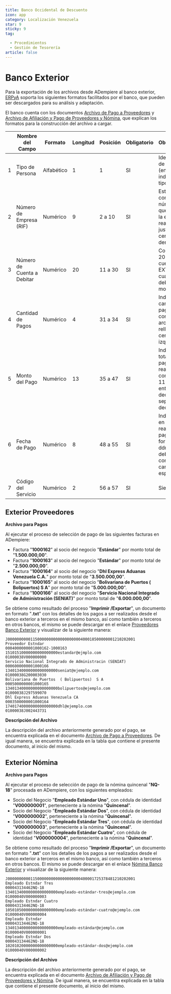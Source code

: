 ```yaml
---
title: Banco Occidental de Descuento
icon: app
category: Localización Venezuela
star: 9
sticky: 9
tag:

  - Procedimientos
  - Gestión de Tesorería
article: false
---
```


**Banco Exterior**
==================

Para la exportación de los archivos desde ADempiere al banco exterior, [ERPyA](http://erpya.com) soporta los siguientes formatos facilitados por el banco, que pueden ser descargados para su análisis y adaptación.

El banco cuenta con los documentos [Archivo de Pago a Proveedores](/assets/img/docs/lve/procedures/treasury-management/resources/upload-bank-statement-to-bank/exterior/Asistente_Integral_Estructura_Pago_a_Proveedores.pdf) y [Archivo de Afiliación y Pago de Proveedores y Nómina](/assets/img/docs/lve/procedures/treasury-management/resources/upload-bank-statement-to-bank/exterior/Pago_Nomina_y_Proveedores.pdf), que explican los formatos para la construcción del archivo a cargar.

|    | Nombre del Campo                | Formato    | Longitud | Posición | Obligatorio | Observaciones                                                                                                              | Ejemplo             |
|----|--------------------------------|------------|----------|----------|-------------|----------------------------------------------------------------------------------------------------------------------------|---------------------|
| 1  | Tipo de Persona                | Alfabético | 1        | 1        | SI          | Identificación de la empresa (en mayúscula) indicando el tipo de persona                                                   | J000000000           |
| 2  | Número de Empresa (RIF)        | Numérico   | 9        | 2 a 10   | SI          | Este campo contiene el número R.I.F. que identifica a la empresa que realiza el pago justificado con ceros a la derecha     |                     |
| 3  | Número de Cuenta a Debitar     | Numérico   | 20       | 11 a 30  | SI          | Contiene los 20 dígitos de la cuenta EXTERIOR a la cual se debitará el monto del pago                                      | 01150000000000000000 |
| 4  | Cantidad de Pagos              | Numérico   | 4        | 31 a 34  | SI          | Indica la cantidad de pagos que contiene el archivo. Se rellena con ceros (0) a la izquierda                               | 0004                |
| 5  | Monto del Pago                 | Numérico   | 13       | 35 a 47  | SI          | Indica el monto total de los pagos a realizar, compuesto por 11 dígitos enteros y 2 decimales. Sin separadores ni decimales | 0001850000000        |
| 6  | Fecha de Pago                  | Numérico   | 8        | 48 a 55  | SI          | Indica la fecha en que se realizará el pago. El formato es: ddmmaaaa. No deberá contener caracteres especiales             | 12102020            |
| 7  | Código del Servicio            | Numérico   | 2        | 56 a 57  | SI          | Siempre 01                                                                                                                 | 01                  |

**Exterior Proveedores**
------------------------

**Archivo para Pagos**

Al ejecutar el proceso de selección de pago de las siguientes facturas en ADempiere:

- Factura "**1000162**" al socio del negocio "**Estándar**" por monto total de "**1.500.000,00**".
- Factura "**1000163**" al socio del negocio "**Estándar**" por monto total de "**2.500.000,00**".
- Factura "**1000164**" al socio del negocio "**Dhl Express Aduanas Venezuela C.A.**" por monto total de "**3.500.000,00**".
- Factura "**1000165**" al socio del negocio "**Bolivariana de Puertos  ( Bolipuertos)  S A**" por monto total de "**5.000.000,00**".
- Factura "**1000166**" al socio del negocio "**Servicio Nacional Integrado de Administración (SENIAT)**" por monto total de "**6.000.000,00**".

Se obtiene como resultado del proceso "**Imprimir /Exportar**", un documento en formato "**.txt**" con los detalles de los pagos a ser realizados desde el banco exterior a terceros en el mismo banco, así como también a terceros en otros bancos, el mismo se puede descargar en el enlace [Proveedores Banco Exterior](/assets/img/docs/lve/procedures/treasury-management/resources/upload-bank-statement-to-bank/exterior/Banco_Exterior_CA_Banco_Universal_1000038.txt) y visualizar de la siguiente manera:

    J00000000001150000000000000000000400018500000001210202001                   
    Proveedor Estndar                                           0004000000001000162-1000163                                                                                                         15101510000000000000000estandar@ejmplo.com                                         01000038V000000000
    Servicio Nacional Integrado de Administracin (SENIAT)       0006000000001000166                                                                                                                 13401340000000000000000seniat@ejemplo.com                                          01000038G200003030
    Bolivariana de Puertos  ( Bolipuertos)  S A                 0005000000001000165                                                                                                                 13401340000000000000000bolipuertos@ejemplo.com                                     01000038J297599070
    Dhl Express Aduanas Venezuela CA                            0003500000001000164                                                                                                                 17401740000000000000000dhl@ejemplo.com                                             01000038J002443731

**Descripción del Archivo**

La descripción del archivo anteriormente generado por el pago, se encuentra explicada en el documento [Archivo de Pago a Proveedores](/assets/img/docs/lve/procedures/treasury-management/resources/upload-bank-statement-to-bank/exterior/Asistente_Integral_Estructura_Pago_a_Proveedores.pdf). De igual manera, se encuentra explicada en la tabla que contiene el presente documento, al inicio del mismo.

**Exterior Nómina**
-------------------

**Archivo para Pagos**

Al ejecutar el proceso de selección de pago de la nómina quincenal "**NQ-18**" procesada en ADempiere, con los siguientes empleados:

- Socio del Negocio "**Empleado Estándar Uno**", con cédula de identidad "**V000000001**", perteneciente a la nómina "**Quincenal**".
- Socio del Negocio "**Empleado Estándar Dos**", con cédula de identidad "**V000000002**", perteneciente a la nómina "**Quincenal**".
- Socio del Negocio "**Empleado Estándar Tres**", con cédula de identidad "**V000000003**", perteneciente a la nómina "**Quincenal**".
- Socio del Negocio "**Empleado Estándar Cuatro**", con cédula de identidad "**V000000004**", perteneciente a la nómina "**Quincenal**".

Se obtiene como resultado del proceso "**Imprimir /Exportar**", un documento en formato "**.txt**" con los detalles de los pagos a ser realizados desde el banco exterior a terceros en el mismo banco, así como también a terceros en otros bancos. El mismo se puede descargar en el enlace [Nómina Banco Exterior](/assets/img/docs/lve/procedures/treasury-management/resources/upload-bank-statement-to-bank/exterior/Banco_Exterior_CA_Banco_Universal_1000040.txt) y visualizar de la siguiente manera:

    J00000000001150000000000000000000400001725378481210202001                   
    Empleado Estndar Tres                                       000043134462NQ-18                                                                                                                   13401340000000000000000empleado-estándar-tres@ejemplo.com                          01000040V000000003
    Empleado Estndar Cuatro                                     000043134462NQ-18                                                                                                                   10501050000000000000000empleado-estándar-cuatro@ejemplo.com                        01000040V000000004
    Empleado Estndar                                            000043134462NQ-18                                                                                                                   13401340000000000000000empleado-estándar@ejemplo.com                               01000040V000000001
    Empleado Estndar Dos                                        000043134462NQ-18                                                                                                                   10201020000000000000000empleado-estándar-dos@ejemplo.com                           01000040V000000002

**Descripción del Archivo**

La descripción del archivo anteriormente generado por el pago, se encuentra explicada en el documento [Archivo de Afiliación y Pago de Proveedores y Nómina](/assets/img/docs/lve/procedures/treasury-management/resources/upload-bank-statement-to-bank/exterior/Pago_Nomina_y_Proveedores.pdf). De igual manera, se encuentra explicada en la tabla que contiene el presente documento, al inicio del mismo.
